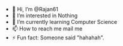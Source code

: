 - 👋 Hi, I’m @Rajan61
- 👀 I’m interested in Nothing 
- 🌱 I’m currently learning Computer Science
- 📫 How to reach me mail me 
- ⚡ Fun fact: Someone said "hahahah".

<!---
Rajan61/Rajan61 is a ✨ special ✨ repository because its `README.md` (this file) appears on your GitHub profile.
You can click the Preview link to take a look at your changes.
--->
